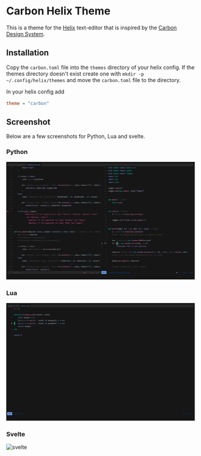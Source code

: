 # Carbon Helix Theme

This is a theme for the [Helix](https://helix-editor.com/) text-editor that is inspired by
the [Carbon Design System](https://carbondesignsystem.com/).

## Installation

Copy the `carbon.toml` file into the `themes` directory of your helix config. If the themes
directory doesn't exist create one with `mkdir -p ~/.config/helix/themes` and move the 
`carbon.toml` file to the directory.

In your helix config add
```toml
theme = "carbon"
```

## Screenshot
Below are a few screenshots for Python, Lua and svelte.

### Python
![python](screenshot-python.png)

### Lua
![Lua](screenshot-lua.png)

### Svelte
![svelte](screenshot-svelete.png)
